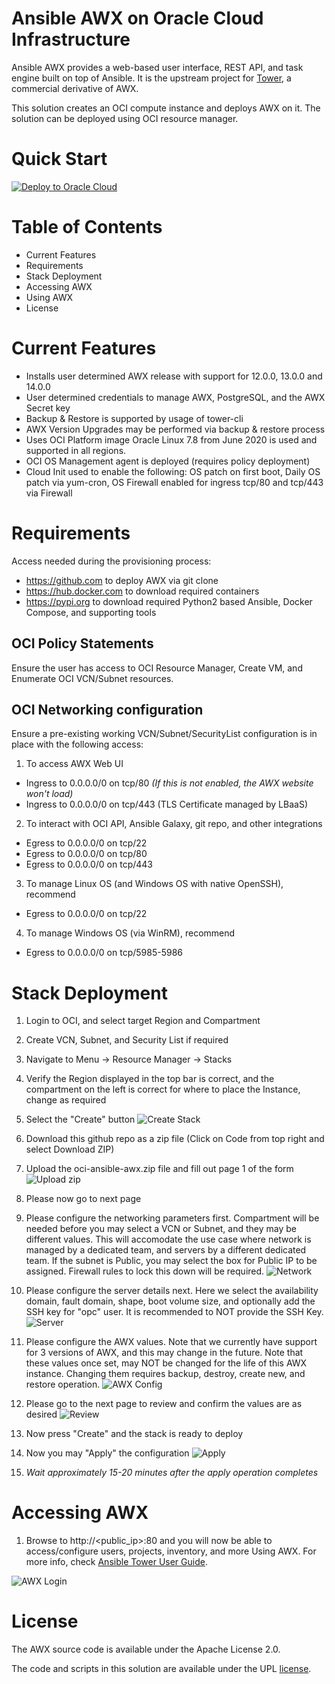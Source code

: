 # Ansible AWX on Oracle Cloud Infrastructure

Ansible AWX provides a web-based user interface, REST API, and task engine built on top of Ansible. It is the upstream project for [Tower](https://www.ansible.com/products/tower), a commercial derivative of AWX.

This solution creates an OCI compute instance and deploys AWX on it. The solution can be deployed using OCI resource manager.

# Quick Start

[![Deploy to Oracle Cloud](https://oci-resourcemanager-plugin.plugins.oci.oraclecloud.com/latest/deploy-to-oracle-cloud.svg)](https://console.us-phoenix-1.oraclecloud.com/resourcemanager/stacks/create?region=home&zipUrl=https://github.com/oracle-quickstart/oci-ansible-awx/archive/main.zip)

# Table of Contents

- Current Features
- Requirements
- Stack Deployment
- Accessing AWX
- Using AWX
- License

# Current Features

- Installs user determined AWX release with support for 12.0.0, 13.0.0 and 14.0.0
- User determined credentials to manage AWX, PostgreSQL, and the AWX Secret key
- Backup & Restore is supported by usage of tower-cli
- AWX Version Upgrades may be performed via backup & restore process
- Uses OCI Platform image Oracle Linux 7.8 from June 2020 is used and supported in all regions.
- OCI OS Management agent is deployed (requires policy deployment)
- Cloud Init used to enable the following: OS patch on first boot, Daily OS patch via yum-cron, OS Firewall enabled for ingress tcp/80 and tcp/443 via Firewall

# Requirements

Access needed during the provisioning process: 
- https://github.com to deploy AWX via git clone
- https://hub.docker.com to download required containers
- https://pypi.org to download required Python2 based Ansible, Docker Compose, and supporting tools

## OCI Policy Statements

Ensure the user has access to OCI Resource Manager, Create VM, and Enumerate OCI VCN/Subnet resources.

## OCI Networking configuration 

Ensure a pre-existing working VCN/Subnet/SecurityList configuration is in place with the following access:

1.	To access AWX Web UI
-	Ingress to 0.0.0.0/0 on tcp/80 *(If this is not enabled, the AWX website won't load)*
-	Ingress to 0.0.0.0/0 on tcp/443 (TLS Certificate managed by LBaaS)

2. To interact with OCI API, Ansible Galaxy, git repo, and other integrations
-	Egress to 0.0.0.0/0 on tcp/22
-	Egress to 0.0.0.0/0 on tcp/80
-	Egress to 0.0.0.0/0 on tcp/443

3. To manage Linux OS (and Windows OS with native OpenSSH), recommend 
- Egress to 0.0.0.0/0 on tcp/22

4. To manage Windows OS (via WinRM), recommend 
-	Egress to 0.0.0.0/0 on tcp/5985-5986

# Stack Deployment

1.	Login to OCI, and select target Region and Compartment
2.	Create VCN, Subnet, and Security List if required
3.	Navigate to Menu → Resource Manager → Stacks
4.	Verify the Region displayed in the top bar is correct, and the compartment on the left is correct for where to place the Instance, change as required
5.	Select the "Create" button 
![Create Stack](images/awx-stack1.png)
6. Download this github repo as a zip file (Click on Code from top right and select Download ZIP)
7. Upload the oci-ansible-awx.zip file and fill out page 1 of the form 
![Upload zip](images/awx-stack2.png)

8.	Please now go to next page
9.	Please configure the networking parameters first. Compartment will be needed before you may select a VCN or Subnet, and they may be different values. This will accomodate the use case where network is managed by a dedicated team, and servers by a different dedicated team. If the subnet is Public, you may select the box for Public IP to be assigned. Firewall rules to lock this down will be required.
![Network](images/awx-stack3.png)
10.	Please configure the server details next. Here we select the availability domain, fault domain, shape, boot volume size, and optionally add the SSH key for "opc" user. It is recommended to NOT provide the SSH Key. 
![Server](images/awx-stack4.png)

11.	Please configure the AWX values. Note that we currently have support for 3 versions of AWX, and this may change in the future. Note that these values once set, may NOT be changed for the life of this AWX instance. Changing them requires backup, destroy, create new, and restore operation.
![AWX Config](images/awx-stack5.png)
12.	Please go to the next page to review and confirm the values are as desired 
![Review](images/awx-stack6.png)
13.	Now press "Create" and the stack is ready to deploy
14.	Now you may "Apply" the configuration 
![Apply](images/awx-stack7.png)
15.	*Wait approximately 15-20 minutes after the apply operation completes*

# Accessing AWX
1.	Browse to http://<public_ip>:80 and you will now be able to access/configure users, projects, inventory, and more
Using AWX. For more info, check [Ansible Tower User Guide](https://docs.ansible.com/ansible-tower/latest/html/userguide/index.html).

![AWX Login](images/awx-stack8.png)

# License
The AWX source code is available under the Apache License 2.0.

The code and scripts in this solution are available under the UPL [license](LICENSE).
